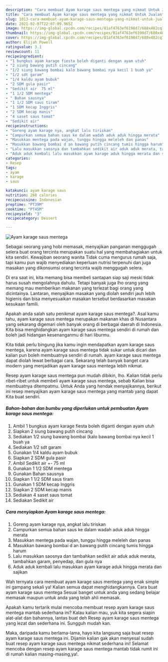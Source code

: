 ```yaml
---
description: "Cara membuat Ayam karage saus mentega yang nikmat Untuk Jualan"
title: "Cara membuat Ayam karage saus mentega yang nikmat Untuk Jualan"
slug: 1013-cara-membuat-ayam-karage-saus-mentega-yang-nikmat-untuk-jualan
date: 2021-02-07T22:07:09.965Z
image: https://img-global.cpcdn.com/recipes/81af4763ef6198d7/680x482cq70/ayam-karage-saus-mentega-foto-resep-utama.jpg
thumbnail: https://img-global.cpcdn.com/recipes/81af4763ef6198d7/680x482cq70/ayam-karage-saus-mentega-foto-resep-utama.jpg
cover: https://img-global.cpcdn.com/recipes/81af4763ef6198d7/680x482cq70/ayam-karage-saus-mentega-foto-resep-utama.jpg
author: Elijah Powell
ratingvalue: 3.1
reviewcount: 11
recipeingredient:
- "1 bungkus ayam karage fiesta boleh diganti dengan ayam utuh"
- "2 siung bawang putih cincang"
- "1/2 siung bawang bombai kalo bawang bombai nya kecil 1 buah ya"
- "1/2 sdt garam"
- "1/4 kaldu ayam bubuk"
- "2 SDM gula pasir"
- "Sedikit air  75 ml"
- "1 1/2 SDM mentega"
- " Bahan sausnya"
- "1 1/2 SDM saus tiram"
- "1 SDM kecap Inggris"
- "2 SDM kecap manis"
- "4 saset saus tomat"
- "Sedikit air"
recipeinstructions:
- "Goreng ayam karage nya, angkat lalu tiriskan"
- "Campurkan semua bahan saus ke dalam wadah aduk aduk hingga merata"
- "Masukkan mentega pada wajan, tunggu hingga meleleh dan panas"
- "Masukkan bawang bombai d an bawang putih cincang tumis hingga harum"
- "Lalu masukkan saosnya dan tambahkan sedikit air aduk aduk merata, tambahkan garam, penyedap, dan gula nya"
- "Aduk aduk kembali lalu masukkan ayam karage aduk hingga merata dan sajikan"
categories:
- Resep
tags:
- ayam
- karage
- saus

katakunci: ayam karage saus 
nutrition: 268 calories
recipecuisine: Indonesian
preptime: "PT39M"
cooktime: "PT45M"
recipeyield: "3"
recipecategory: Dessert

---
```



![Ayam karage saus mentega](https://img-global.cpcdn.com/recipes/81af4763ef6198d7/680x482cq70/ayam-karage-saus-mentega-foto-resep-utama.jpg)

Sebagai seorang yang hobi memasak, menyajikan panganan menggugah selera buat orang tercinta merupakan suatu hal yang membahagiakan untuk kita sendiri. Kewajiban seorang  wanita Tidak cuma mengurus rumah saja, tapi kamu pun wajib menyediakan keperluan nutrisi terpenuhi dan juga masakan yang dikonsumsi orang tercinta wajib menggugah selera.

Di era  saat ini, kita memang bisa membeli santapan siap saji meski tidak harus susah mengolahnya dahulu. Tetapi banyak juga lho orang yang memang mau memberikan makanan yang terlezat bagi orang yang dicintainya. Lantaran, menyajikan masakan yang diolah sendiri jauh lebih higienis dan bisa menyesuaikan masakan tersebut berdasarkan masakan kesukaan famili. 



Apakah anda salah satu penikmat ayam karage saus mentega?. Asal kamu tahu, ayam karage saus mentega merupakan makanan khas di Nusantara yang sekarang digemari oleh banyak orang di berbagai daerah di Indonesia. Kita bisa menghidangkan ayam karage saus mentega sendiri di rumah dan boleh jadi hidangan kesenanganmu di hari liburmu.

Kita tidak perlu bingung jika kamu ingin mendapatkan ayam karage saus mentega, karena ayam karage saus mentega tidak sukar untuk dicari dan kalian pun boleh membuatnya sendiri di rumah. ayam karage saus mentega dapat diolah lewat berbagai cara. Sekarang telah banyak banget cara modern yang menjadikan ayam karage saus mentega lebih nikmat.

Resep ayam karage saus mentega pun mudah dibikin, lho. Kalian tidak perlu ribet-ribet untuk membeli ayam karage saus mentega, sebab Kalian bisa membuatnya ditempatmu. Untuk Anda yang hendak menyajikannya, berikut ini resep menyajikan ayam karage saus mentega yang mantab yang dapat Kita buat sendiri.

<!--inarticleads1-->

##### Bahan-bahan dan bumbu yang diperlukan untuk pembuatan Ayam karage saus mentega:

1. Ambil 1 bungkus ayam karage fiesta boleh diganti dengan ayam utuh
1. Siapkan 2 siung bawang putih cincang
1. Sediakan 1/2 siung bawang bombai (kalo bawang bombai nya kecil 1 buah ya
1. Sediakan 1/2 sdt garam
1. Gunakan 1/4 kaldu ayam bubuk
1. Siapkan 2 SDM gula pasir
1. Ambil Sedikit air +- 75 ml
1. Gunakan 1 1/2 SDM mentega
1. Gunakan  Bahan sausnya
1. Siapkan 1 1/2 SDM saus tiram
1. Gunakan 1 SDM kecap Inggris
1. Siapkan 2 SDM kecap manis
1. Sediakan 4 saset saus tomat
1. Sediakan Sedikit air




<!--inarticleads2-->

##### Cara menyiapkan Ayam karage saus mentega:

1. Goreng ayam karage nya, angkat lalu tiriskan
1. Campurkan semua bahan saus ke dalam wadah aduk aduk hingga merata
1. Masukkan mentega pada wajan, tunggu hingga meleleh dan panas
1. Masukkan bawang bombai d an bawang putih cincang tumis hingga harum
1. Lalu masukkan saosnya dan tambahkan sedikit air aduk aduk merata, tambahkan garam, penyedap, dan gula nya
1. Aduk aduk kembali lalu masukkan ayam karage aduk hingga merata dan sajikan




Wah ternyata cara membuat ayam karage saus mentega yang enak simple ini gampang sekali ya! Kalian semua dapat menghidangkannya. Cara buat ayam karage saus mentega Sesuai banget untuk anda yang sedang belajar memasak maupun untuk anda yang telah ahli memasak.

Apakah kamu tertarik mulai mencoba membuat resep ayam karage saus mentega mantab sederhana ini? Kalau kalian mau, yuk kita segera siapin alat-alat dan bahannya, lantas buat deh Resep ayam karage saus mentega yang lezat dan sederhana ini. Sungguh mudah kan. 

Maka, daripada kamu berlama-lama, hayo kita langsung saja buat resep ayam karage saus mentega ini. Dijamin kalian gak akan menyesal sudah buat resep ayam karage saus mentega nikmat sederhana ini! Selamat mencoba dengan resep ayam karage saus mentega mantab tidak rumit ini di rumah kalian masing-masing,ya!.

